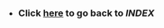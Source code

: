 * ### Click [**here**](https://github.com/Korhildon/Github_JoseAntonioJuncosa_2B/blob/DEVELOPMENT/WIKI_TEXTS/INDEX.md "Go to INDEX") to go back to *INDEX*
